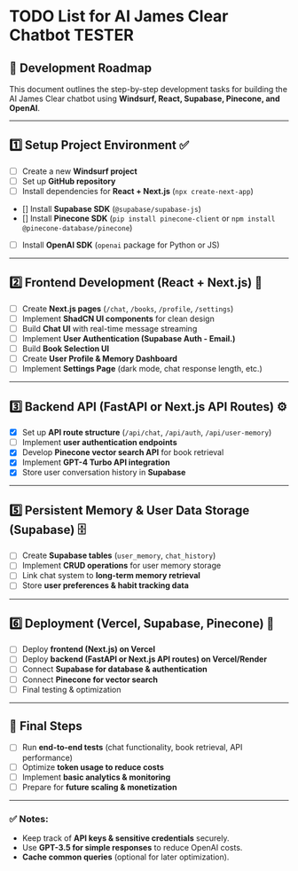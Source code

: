 # TODO List for AI James Clear Chatbot TESTER

## **📌 Development Roadmap**
This document outlines the step-by-step development tasks for building the AI James Clear chatbot using **Windsurf, React, Supabase, Pinecone, and OpenAI**.

---

## **1️⃣ Setup Project Environment** ✅
- [ ] Create a new **Windsurf project**
- [ ] Set up **GitHub repository**
- [ ] Install dependencies for **React + Next.js** (`npx create-next-app`)
- [] Install **Supabase SDK** (`@supabase/supabase-js`)
- [] Install **Pinecone SDK** (`pip install pinecone-client` or `npm install @pinecone-database/pinecone`)
- [ ] Install **OpenAI SDK** (`openai` package for Python or JS)

---

## **2️⃣ Frontend Development (React + Next.js)** 🎨
- [ ] Create **Next.js pages** (`/chat`, `/books`, `/profile`, `/settings`)
- [ ] Implement **ShadCN UI components** for clean design
- [ ] Build **Chat UI** with real-time message streaming
- [ ] Implement **User Authentication (Supabase Auth - Email.)**
- [ ] Build **Book Selection UI**
- [ ] Create **User Profile & Memory Dashboard**
- [ ] Implement **Settings Page** (dark mode, chat response length, etc.)

---

## **3️⃣ Backend API (FastAPI or Next.js API Routes)** ⚙️
- [x] Set up **API route structure** (`/api/chat`, `/api/auth`, `/api/user-memory`)
- [ ] Implement **user authentication endpoints**
- [x] Develop **Pinecone vector search API** for book retrieval
- [x] Implement **GPT-4 Turbo API integration**
- [x] Store user conversation history in **Supabase**

---


## **5️⃣ Persistent Memory & User Data Storage (Supabase)** 🗄️
- [ ] Create **Supabase tables** (`user_memory`, `chat_history`)
- [ ] Implement **CRUD operations** for user memory storage
- [ ] Link chat system to **long-term memory retrieval**
- [ ] Store **user preferences & habit tracking data**

---

## **6️⃣ Deployment (Vercel, Supabase, Pinecone)** 🚀
- [ ] Deploy **frontend (Next.js) on Vercel**
- [ ] Deploy **backend (FastAPI or Next.js API routes) on Vercel/Render**
- [ ] Connect **Supabase for database & authentication**
- [ ] Connect **Pinecone for vector search**
- [ ] Final testing & optimization

---

## **🎯 Final Steps**
- [ ] Run **end-to-end tests** (chat functionality, book retrieval, API performance)
- [ ] Optimize **token usage to reduce costs**
- [ ] Implement **basic analytics & monitoring**
- [ ] Prepare for **future scaling & monetization**

---

### **✅ Notes:**
- Keep track of **API keys & sensitive credentials** securely.
- Use **GPT-3.5 for simple responses** to reduce OpenAI costs.
- **Cache common queries** (optional for later optimization).

